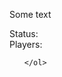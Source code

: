 Some text

<div>
	<div>
		<span>Status:</span> <span id="status"></span>
	</div>
	<div>
		<span>Players:</span> <span id="players"></span>
	</div>
	<ol id="players-list">

	</ol>
</div>
<script>
  fetch('https://mcapi.us/server/query?ip=mc.block33.net')
    .then(response => response.json())
    .then(data => {
		document.getElementById("status").innerHTML = data.online ? "online" : "offline";
		document.getElementById("players").innerHTML = data.players.now;
		for (var name of data.players.list) {
			var ul = document.getElementById("players-list");
			var li = document.createElement("li");
		    li.appendChild(document.createTextNode(name));
		    ul.appendChild(li);
		}
    });
</script>